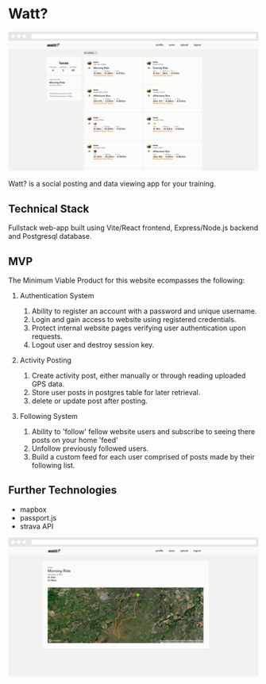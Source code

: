 # Watt?

![Feed Page](feed.png)

Watt? is a social posting and data viewing app for your training.

## Technical Stack

Fullstack web-app built using Vite/React frontend, Express/Node.js backend and Postgresql database.

## MVP

The Minimum Viable Product for this website ecompasses the following:

1. Authentication System

    1. Ability to register an account with a password and unique username.
    2. Login and gain access to website using registered credentials.
    3. Protect internal website pages verifying user authentication upon requests.
    4. Logout user and destroy session key.

2. Activity Posting

    1. Create activity post, either manually or through reading uploaded GPS data.
    2. Store user posts in postgres table for later retrieval.
    3. delete or update post after posting.

3. Following System

    1. Ability to 'follow' fellow website users and subscribe to seeing there posts on your home 'feed'
    2. Unfollow previously followed users.
    3. Build a custom feed for each user comprised of posts made by their following list.

## Further Technologies

-   mapbox
-   passport.js
-   strava API

![Activity Page](activity.png)
